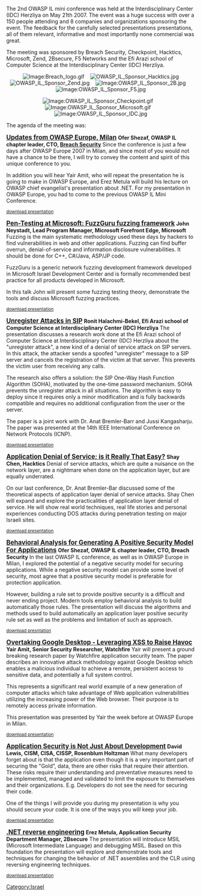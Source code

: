 The 2nd OWASP IL mini conference was held at the Interdisciplinary
Center (IDC) Herzliya on May 21th 2007. The event was a huge success
with over a 150 people attending and 8 companies and organizations
sponsoring the event. The feedback for the carefully selected
presentations presentations, all of them relevant, informative and most
importantly none commercial was great.

The meeting was sponsored by Breach Security, Checkpoint, Hacktics,
Microsoft, Zend, 2Bsecure, F5 Networks and the Efi Arazi school of
Computer Science at the Interdisciplinary Center (IDC) Herzliya.

<center>

![Image:Breach_logo.gif](Breach_logo.gif
"Image:Breach_logo.gif")    ![OWASP_IL_Sponsor_Hacktics.jpg](OWASP_IL_Sponsor_Hacktics.jpg
"OWASP_IL_Sponsor_Hacktics.jpg")![OWASP_IL_Sponsor_Zend.jpg](OWASP_IL_Sponsor_Zend.jpg
"OWASP_IL_Sponsor_Zend.jpg")    ![Image:OWASP_IL_Sponsor_2B.jpg](OWASP_IL_Sponsor_2B.jpg
"Image:OWASP_IL_Sponsor_2B.jpg")    ![Image:OWASP_IL_Sponsor_F5.jpg](OWASP_IL_Sponsor_F5.jpg
"Image:OWASP_IL_Sponsor_F5.jpg")

</center>

<center>

![Image:OWASP_IL_Sponsor_Checkpoint.gif](OWASP_IL_Sponsor_Checkpoint.gif
"Image:OWASP_IL_Sponsor_Checkpoint.gif")    ![Image:OWASP_IL_Sponsor_Microsoft.gif](OWASP_IL_Sponsor_Microsoft.gif
"Image:OWASP_IL_Sponsor_Microsoft.gif")    ![Image:OWASP_IL_Sponsor_IDC.jpg](OWASP_IL_Sponsor_IDC.jpg
"Image:OWASP_IL_Sponsor_IDC.jpg")

</center>

The agenda of the meeting was:

<big>**[Updates from OWASP Europe,
Milan](media:OWASP_IL_7_OWASP_Introduction.pdf‎ "wikilink")**</big>
**Ofer Shezaf, OWASP IL chapter leader, CTO, [Breach
Security](http://www.breach.com/)**
Since the conference is just a few days after OWASP Europe 2007 in
Milan, and since most of you would not have a chance to be there, I will
try to convey the content and spirit of this unique conference to you.

In addition you will hear Yair Amit, who will repeat the presentation he
is going to make in OWASP Europe, and Erez Metula will build his lecture
on OWASP chief evangelist's presentation about .NET. For my presentation
in OWASP Europe, you had to come to the previous OWASP IL Mini
Conference.

<small>[download
presentation](media:OWASP_IL_7_OWASP_Introduction.pdf "wikilink")</small>

<big>**[Pen-Testing at Microsoft: FuzzGuru fuzzing
framework](media:OWASP_IL_7_FuzzGuru.pdf "wikilink")**</big>
**John Neystadt, Lead Program Manager, Microsoft Forefront Edge,
Microsoft**
Fuzzing is the main systematic methodology used these days by hackers to
find vulnerabilities in web and other applications. Fuzzing can find
buffer overrun, denial-of-service and information disclosure
vulnerabilities. It should be done for C++, C\#/Java, ASP/JP code.

FuzzGuru is a generic network fuzzing development framework developed in
Microsoft Israel Development Center and is formally recommended best
practice for all products developed in Microsoft.

In this talk John will present some fuzzing testing theory, demonstrate
the tools and discuss Microsoft fuzzing practices.

<small>[download
presentation](media:OWASP_IL_7_FuzzGuru.pdf "wikilink")</small>

<big>**[Unregister Attacks in
SIP](media:OWASP_IL_7_UnregisterAttackInSip.pdf "wikilink")**</big>
**Ronit Halachmi-Bekel, Efi Arazi school of Computer Science at
Interdisciplinary Center (IDC) Herzliya**
The presentation discusses a research work done at the Efi Arazi school
of Computer Science at Interdisciplinary Center (IDC) Herzliya about the
"unregister attack", a new kind of a denial of service attack on SIP
servers. In this attack, the attacker sends a spoofed "unregister"
message to a SIP server and cancels the registration of the victim at
that server. This prevents the victim user from receiving any calls.

The research also offers a solution: the SIP One-Way Hash Function
Algorithm (SOHA), motivated by the one-time password mechanism. SOHA
prevents the unregister attack in all situations. The algorithm is easy
to deploy since it requires only a minor modification and is fully
backwards compatible and requires no additional configuration from the
user or the server.

The paper is a joint work with Dr. Anat Bremler-Barr and Jussi
Kangasharju. The paper was presented at the 14th IEEE International
Conference on Network Protocols (ICNP).

<small>[download
presentation](media:OWASP_IL_7_UnregisterAttackInSip.pdf "wikilink")</small>

<big>**[Application Denial of Service; is it Really That
Easy?](media:OWASP_IL_7_Application_DOS.pdf "wikilink")**</big>
**Shay Chen, Hacktics**
Denial of service attacks, which are quite a nuisance on the network
layer, are a nightmare when done on the application layer, but are
equally underrated.

On our last conference, Dr. Anat Bremler-Bar discussed some of the
theoretical aspects of application layer denial of service attacks. Shay
Chen will expand and explore the practicalities of application layer
denial of service. He will show real world techniques, real life stories
and personal experiences conducting DOS attacks during penetration
testing on major Israeli sites.

<small>[download
presentation](media:OWASP_IL_7_Application_DOS.pdf "wikilink")</small>

<big>**[Behavioral Analysis for Generating A Positive Security Model For
Applications](media:OWASP_IL_7_WAF_Positive_Security.pdf "wikilink")**</big>
**Ofer Shezaf, OWASP IL chapter leader, CTO, Breach Security**
In the last OWASP IL conference, as well as in OWASP Europe in Milan, I
explored the potential of a negative security model for securing
applications. While a negative security model can provide some level of
security, most agree that a positive security model is preferable for
protection application.

However, building a rule set to provide positive security is a difficult
and never ending project. Modern tools employ behavioral analysis to
build automatically those rules. The presentation will discuss the
algorithms and methods used to build automatically an application layer
positive security rule set as well as the problems and limitation of
such as approach.

<small>[download
presntation](media:OWASP_IL_7_WAF_Positive_Security.pdf "wikilink")</small>

<big>**[Overtaking Google Desktop - Leveraging XSS to Raise
Havoc](media:OWASP_IL_7_Overtaking_Google_Desktop.pdf "wikilink")**</big>
**Yair Amit, Senior Security Researcher, Watchfire**
Yair will present a ground breaking research paper by Watchfire
application security team. The paper describes an innovative attack
methodology against Google Desktop which enables a malicious individual
to achieve a remote, persistent access to sensitive data, and
potentially a full system control.

This represents a significant real world example of a new generation of
computer attacks which take advantage of Web application vulnerabilities
utilizing the increasing power of the Web browser. Their purpose is to
remotely access private information.

This presentation was presented by Yair the week before at OWASP Europe
in Milan.

<small>[download
presentation](media:OWASP_IL_7_Overtaking_Google_Desktop.pdf‎ "wikilink")</small>

<big>**[Application Security is Not Just About
Development](media:OWASP_IL_7_AppSec_and_Beyond.pdf‎ "wikilink")**</big>
**David Lewis, CISM, CISA, CISSP, Rosenblum Holtzman**
What many developers forget about is that the application even though it
is a very important part of securing the "Gold", data, there are other
risks that require their attention. These risks require their
understanding and preventative measures need to be implemented, managed
and validated to limit the exposure to themselves and their
organizations. E.g. Developers do not see the need for securing their
code.

One of the things I will provide you during my presentation is why you
should secure your code. It is one of the ways you will keep your job.

<small>[download
presentation](media:OWASP_IL_7_AppSec_and_Beyond.pdf‎ "wikilink")</small>

<big>**[.NET reverse
engineering](media:OWASP_IL_7_DOT_NET_Reverse_Engineering.pdf‎ "wikilink")**</big>
**Erez Metula, Application Security Department Manager, 2Bsecure**
The presentation will introduce MSIL (Microsoft Intermediate Language)
and debugging MSIL. Based on this foundation the presentation will
explore and demonstrate tools and techniques for changing the behavior
of .NET assemblies and the CLR using reversing engineering techniques.

<small>[download
presentation](media:OWASP_IL_7_DOT_NET_Reverse_Engineering.pdf‎ "wikilink")</small>

[Category:Israel](Category:Israel "wikilink")
